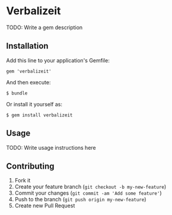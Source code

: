 # Verbalizeit

TODO: Write a gem description

## Installation

Add this line to your application's Gemfile:

    gem 'verbalizeit'

And then execute:

    $ bundle

Or install it yourself as:

    $ gem install verbalizeit

## Usage

TODO: Write usage instructions here

## Contributing

1. Fork it
2. Create your feature branch (`git checkout -b my-new-feature`)
3. Commit your changes (`git commit -am 'Add some feature'`)
4. Push to the branch (`git push origin my-new-feature`)
5. Create new Pull Request
